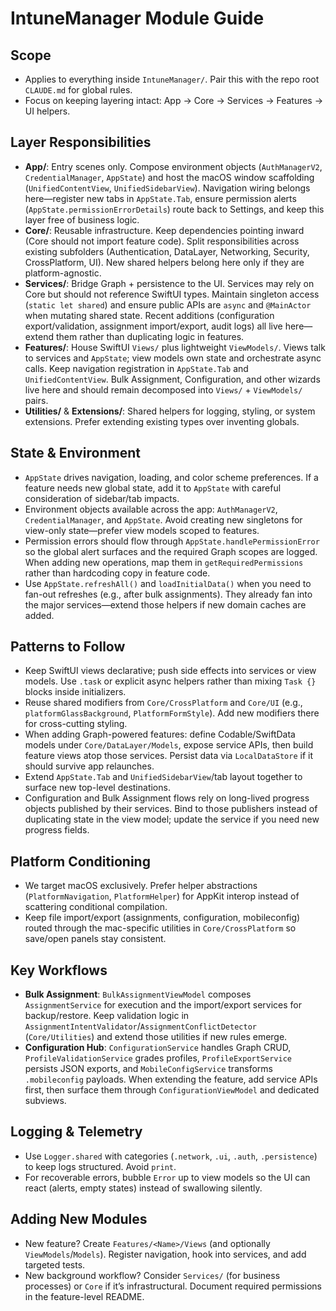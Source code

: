# IntuneManager Module Guide

## Scope
- Applies to everything inside `IntuneManager/`. Pair this with the repo root `CLAUDE.md` for global rules.
- Focus on keeping layering intact: App → Core → Services → Features → UI helpers.

## Layer Responsibilities
- **App/**: Entry scenes only. Compose environment objects (`AuthManagerV2`, `CredentialManager`, `AppState`) and host the macOS window scaffolding (`UnifiedContentView`, `UnifiedSidebarView`). Navigation wiring belongs here—register new tabs in `AppState.Tab`, ensure permission alerts (`AppState.permissionErrorDetails`) route back to Settings, and keep this layer free of business logic.
- **Core/**: Reusable infrastructure. Keep dependencies pointing inward (Core should not import feature code). Split responsibilities across existing subfolders (Authentication, DataLayer, Networking, Security, CrossPlatform, UI). New shared helpers belong here only if they are platform-agnostic.
- **Services/**: Bridge Graph + persistence to the UI. Services may rely on Core but should not reference SwiftUI types. Maintain singleton access (`static let shared`) and ensure public APIs are `async` and `@MainActor` when mutating shared state. Recent additions (configuration export/validation, assignment import/export, audit logs) all live here—extend them rather than duplicating logic in features.
- **Features/**: House SwiftUI `Views/` plus lightweight `ViewModels/`. Views talk to services and `AppState`; view models own state and orchestrate async calls. Keep navigation registration in `AppState.Tab` and `UnifiedContentView`. Bulk Assignment, Configuration, and other wizards live here and should remain decomposed into `Views/` + `ViewModels/` pairs.
- **Utilities/** & **Extensions/**: Shared helpers for logging, styling, or system extensions. Prefer extending existing types over inventing globals.

## State & Environment
- `AppState` drives navigation, loading, and color scheme preferences. If a feature needs new global state, add it to `AppState` with careful consideration of sidebar/tab impacts.
- Environment objects available across the app: `AuthManagerV2`, `CredentialManager`, and `AppState`. Avoid creating new singletons for view-only state—prefer view models scoped to features.
- Permission errors should flow through `AppState.handlePermissionError` so the global alert surfaces and the required Graph scopes are logged. When adding new operations, map them in `getRequiredPermissions` rather than hardcoding copy in feature code.
- Use `AppState.refreshAll()` and `loadInitialData()` when you need to fan-out refreshes (e.g., after bulk assignments). They already fan into the major services—extend those helpers if new domain caches are added.

## Patterns to Follow
- Keep SwiftUI views declarative; push side effects into services or view models. Use `.task` or explicit async helpers rather than mixing `Task {}` blocks inside initializers.
- Reuse shared modifiers from `Core/CrossPlatform` and `Core/UI` (e.g., `platformGlassBackground`, `PlatformFormStyle`). Add new modifiers there for cross-cutting styling.
- When adding Graph-powered features: define Codable/SwiftData models under `Core/DataLayer/Models`, expose service APIs, then build feature views atop those services. Persist data via `LocalDataStore` if it should survive app relaunches.
- Extend `AppState.Tab` and `UnifiedSidebarView`/tab layout together to surface new top-level destinations.
- Configuration and Bulk Assignment flows rely on long-lived progress objects published by their services. Bind to those publishers instead of duplicating state in the view model; update the service if you need new progress fields.

## Platform Conditioning
- We target macOS exclusively. Prefer helper abstractions (`PlatformNavigation`, `PlatformHelper`) for AppKit interop instead of scattering conditional compilation.
- Keep file import/export (assignments, configuration, mobileconfig) routed through the mac-specific utilities in `Core/CrossPlatform` so save/open panels stay consistent.

## Key Workflows
- **Bulk Assignment**: `BulkAssignmentViewModel` composes `AssignmentService` for execution and the import/export services for backup/restore. Keep validation logic in `AssignmentIntentValidator`/`AssignmentConflictDetector` (`Core/Utilities`) and extend those utilities if new rules emerge.
- **Configuration Hub**: `ConfigurationService` handles Graph CRUD, `ProfileValidationService` grades profiles, `ProfileExportService` persists JSON exports, and `MobileConfigService` transforms `.mobileconfig` payloads. When extending the feature, add service APIs first, then surface them through `ConfigurationViewModel` and dedicated subviews.

## Logging & Telemetry
- Use `Logger.shared` with categories (`.network`, `.ui`, `.auth`, `.persistence`) to keep logs structured. Avoid `print`.
- For recoverable errors, bubble `Error` up to view models so the UI can react (alerts, empty states) instead of swallowing silently.

## Adding New Modules
- New feature? Create `Features/<Name>/Views` (and optionally `ViewModels`/`Models`). Register navigation, hook into services, and add targeted tests.
- New background workflow? Consider `Services/` (for business processes) or `Core` if it’s infrastructural. Document required permissions in the feature-level README.
